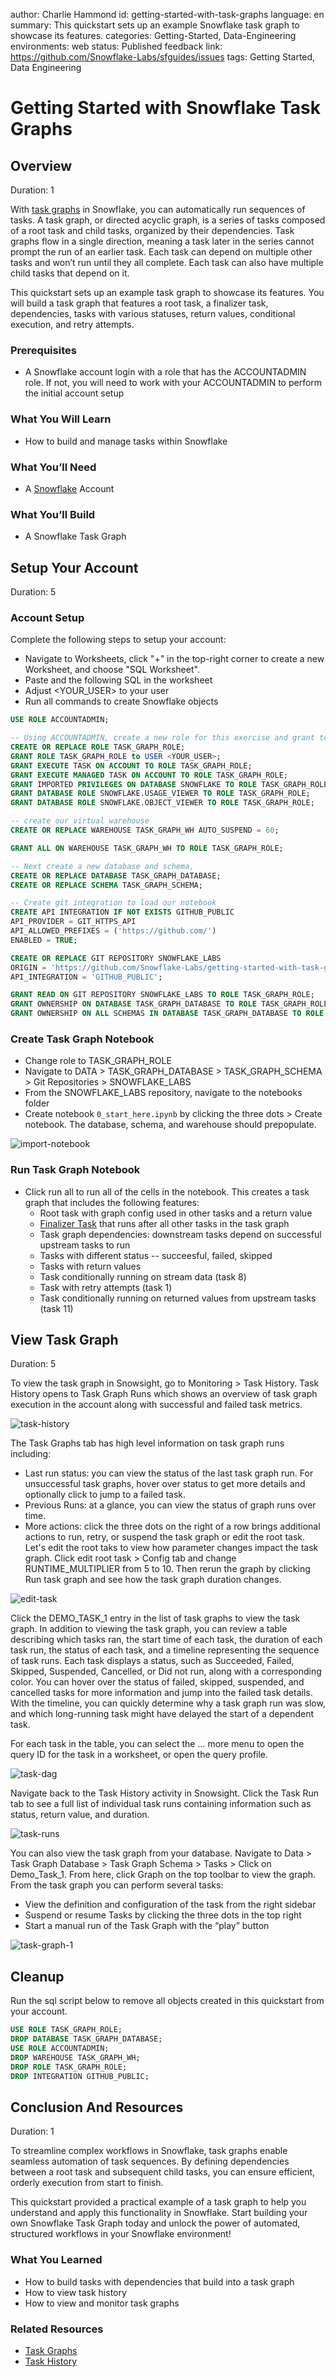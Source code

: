 author: Charlie Hammond
id: getting-started-with-task-graphs
language: en
summary: This quickstart sets up an example Snowflake task graph to showcase its features.
categories: Getting-Started, Data-Engineering
environments: web
status: Published 
feedback link: https://github.com/Snowflake-Labs/sfguides/issues
tags: Getting Started, Data Engineering

# Getting Started with Snowflake Task Graphs
<!-- ------------------------ -->
## Overview 
Duration: 1

With [task graphs](https://docs.snowflake.com/en/user-guide/tasks-graphs) in Snowflake, you can automatically run sequences of tasks. A task graph, or directed acyclic graph, is a series of tasks composed of a root task and child tasks, organized by their dependencies. Task graphs flow in a single direction, meaning a task later in the series cannot prompt the run of an earlier task. Each task can depend on multiple other tasks and won’t run until they all complete. Each task can also have multiple child tasks that depend on it.

This quickstart sets up an example task graph to showcase its features. You will build a task graph that features a root task, a finalizer task, dependencies, tasks with various statuses, return values, conditional execution, and retry attempts.

### Prerequisites
- A Snowflake account login with a role that has the ACCOUNTADMIN role. If not, you will need to work with your ACCOUNTADMIN to perform the initial account setup 

### What You Will Learn 
- How to build and manage tasks within Snowflake

### What You’ll Need 
- A [Snowflake](https://app.snowflake.com/) Account

### What You’ll Build 
- A Snowflake Task Graph
<!-- ------------------------ -->
## Setup Your Account
Duration: 5

### Account Setup

Complete the following steps to setup your account:
- Navigate to Worksheets, click "+" in the top-right corner to create a new Worksheet, and choose "SQL Worksheet".
- Paste and the following SQL in the worksheet 
- Adjust <YOUR_USER> to your user
- Run all commands to create Snowflake objects

```sql
USE ROLE ACCOUNTADMIN;

-- Using ACCOUNTADMIN, create a new role for this exercise and grant to applicable users
CREATE OR REPLACE ROLE TASK_GRAPH_ROLE;
GRANT ROLE TASK_GRAPH_ROLE to USER <YOUR_USER>;
GRANT EXECUTE TASK ON ACCOUNT TO ROLE TASK_GRAPH_ROLE;
GRANT EXECUTE MANAGED TASK ON ACCOUNT TO ROLE TASK_GRAPH_ROLE;
GRANT IMPORTED PRIVILEGES ON DATABASE SNOWFLAKE TO ROLE TASK_GRAPH_ROLE;
GRANT DATABASE ROLE SNOWFLAKE.USAGE_VIEWER TO ROLE TASK_GRAPH_ROLE;
GRANT DATABASE ROLE SNOWFLAKE.OBJECT_VIEWER TO ROLE TASK_GRAPH_ROLE;

-- create our virtual warehouse
CREATE OR REPLACE WAREHOUSE TASK_GRAPH_WH AUTO_SUSPEND = 60;

GRANT ALL ON WAREHOUSE TASK_GRAPH_WH TO ROLE TASK_GRAPH_ROLE;

-- Next create a new database and schema,
CREATE OR REPLACE DATABASE TASK_GRAPH_DATABASE;
CREATE OR REPLACE SCHEMA TASK_GRAPH_SCHEMA;

-- Create git integration to load our notebook
CREATE API INTEGRATION IF NOT EXISTS GITHUB_PUBLIC
API_PROVIDER = GIT_HTTPS_API
API_ALLOWED_PREFIXES = ('https://github.com/')
ENABLED = TRUE;

CREATE OR REPLACE GIT REPOSITORY SNOWFLAKE_LABS 
ORIGIN = 'https://github.com/Snowflake-Labs/getting-started-with-task-graphs' 
API_INTEGRATION = 'GITHUB_PUBLIC';

GRANT READ ON GIT REPOSITORY SNOWFLAKE_LABS TO ROLE TASK_GRAPH_ROLE;
GRANT OWNERSHIP ON DATABASE TASK_GRAPH_DATABASE TO ROLE TASK_GRAPH_ROLE COPY CURRENT GRANTS;
GRANT OWNERSHIP ON ALL SCHEMAS IN DATABASE TASK_GRAPH_DATABASE TO ROLE TASK_GRAPH_ROLE COPY CURRENT GRANTS;
```
### Create Task Graph Notebook

- Change role to TASK_GRAPH_ROLE
- Navigate to DATA > TASK_GRAPH_DATABASE > TASK_GRAPH_SCHEMA > Git Repositories > SNOWFLAKE_LABS
- From the SNOWFLAKE_LABS repository, navigate to the notebooks folder
- Create notebook `0_start_here.ipynb` by clicking the three dots > Create notebook. The database, schema, and warehouse should prepopulate. 

![import-notebook](assets/create-notebook-git.png)

### Run Task Graph Notebook

- Click run all to run all of the cells in the notebook. This creates a task graph that includes the following features:
  - Root task with graph config used in other tasks and a return value
  - [Finalizer Task](https://docs.snowflake.com/en/user-guide/tasks-graphs#label-finalizer-task) that runs after all other tasks in the task graph
  - Task graph dependencies: downstream tasks depend on successful upstream tasks to run
  - Tasks with different status -- succeesful, failed, skipped
  - Tasks with return values
  - Task conditionally running on stream data (task 8)
  - Task with retry attempts (task 1)
  - Task conditionally running on returned values from upstream tasks (task 11)

<!-- ------------------------ -->
## View Task Graph
Duration: 5

To view the task graph in Snowsight, go to Monitoring > Task History. Task History opens to Task Graph Runs which shows an overview of task graph execution in the account along with successful and failed task metrics. 

![task-history](assets/task-history.png)

The Task Graphs tab has high level information on task graph runs including:
- Last run status: you can view the status of the last task graph run. For unsuccessful task graphs, hover over status to get more details and optionally click to jump to a failed task.  
- Previous Runs: at a glance, you can view the status of graph runs over time.
- More actions: click the three dots on the right of a row brings additional actions to run, retry, or suspend the task graph or edit the root task. Let's edit the root taks to view how parameter changes impact the task graph. Click edit root task > Config tab and change RUNTIME_MULTIPLIER from 5 to 10. Then rerun the graph by clicking Run task graph and see how the task graph duration changes. 

![edit-task](assets/edit-task.png)

Click the DEMO_TASK_1 entry in the list of task graphs to view the task graph. In addition to viewing the task graph, you can review a table describing which tasks ran, the start time of each task, the duration of each task run, the status of each task, and a timeline representing the sequence of task runs. Each task displays a status, such as Succeeded, Failed, Skipped, Suspended, Cancelled, or Did not run, along with a corresponding color. You can hover over the status of failed, skipped, suspended, and cancelled tasks for more information and jump into the failed task details. With the timeline, you can quickly determine why a task graph run was slow, and which long-running task might have delayed the start of a dependent task.

For each task in the table, you can select the … more menu to open the query ID for the task in a worksheet, or open the query profile.

![task-dag](assets/task-dag.png)

Navigate back to the Task History activity in Snowsight. Click the Task Run tab to see a full list of individual task runs containing information such as status, return value, and duration. 

![task-runs](assets/task-runs.png)

You can also view the task graph from your database. Navigate to Data > Task Graph Database > Task Graph Schema > Tasks > Click on Demo_Task_1. From here, click Graph on the top toolbar to view the graph. From the task graph you can perform several tasks:

- View the definition and configuration of the task from the right sidebar 
- Suspend or resume Tasks by clicking the three dots in the top right
- Start a manual run of the Task Graph with the “play” button

![task-graph-1](assets/task-graph.png)

<!-- ------------------------ -->
## Cleanup
Run the sql script below to remove all objects created in this quickstart from your account. 
```sql 
USE ROLE TASK_GRAPH_ROLE;
DROP DATABASE TASK_GRAPH_DATABASE;
USE ROLE ACCOUNTADMIN;
DROP WAREHOUSE TASK_GRAPH_WH;
DROP ROLE TASK_GRAPH_ROLE;
DROP INTEGRATION GITHUB_PUBLIC;
```

<!-- ------------------------ -->
## Conclusion And Resources
Duration: 1

To streamline complex workflows in Snowflake, task graphs enable seamless automation of task sequences. By defining dependencies between a root task and subsequent child tasks, you can ensure efficient, orderly execution from start to finish. 

This quickstart provided a practical example of a task graph to help you understand and apply this functionality in Snowflake. Start building your own Snowflake Task Graph today and unlock the power of automated, structured workflows in your Snowflake environment!

### What You Learned
- How to build tasks with dependencies that build into a task graph
- How to view task history
- How to view and monitor task graphs

### Related Resources
- [Task Graphs](https://docs.snowflake.com/en/user-guide/tasks-graphs)
- [Task History](https://docs.snowflake.com/user-guide/ui-snowsight-tasks)
